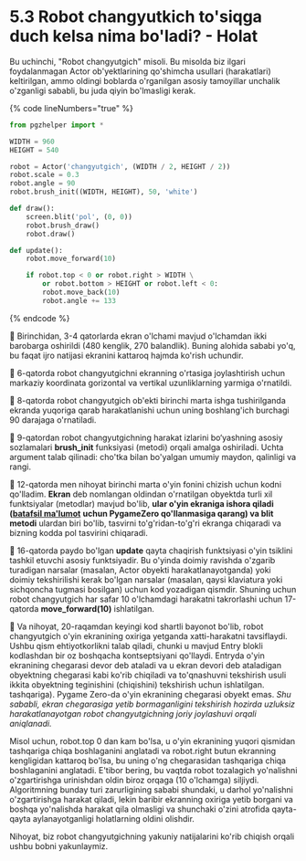 # 5.3 Robot changyutkich to'siqga duch kelsa nima bo'ladi? - Holat

Bu uchinchi, "Robot changyutgich" misoli. Bu misolda biz ilgari foydalanmagan Actor ob'yektlarining qo'shimcha usullari (harakatlari) keltirilgan, ammo oldingi boblarda o'rganilgan asosiy tamoyillar unchalik o'zganligi sababli, bu juda qiyin bo'lmasligi kerak.

{% code lineNumbers="true" %}
```python
from pgzhelper import *

WIDTH = 960
HEIGHT = 540

robot = Actor('changyutgich', (WIDTH / 2, HEIGHT / 2))
robot.scale = 0.3
robot.angle = 90
robot.brush_init((WIDTH, HEIGHT), 50, 'white')

def draw():
    screen.blit('pol', (0, 0))
    robot.brush_draw()
    robot.draw()

def update():
    robot.move_forward(10)

    if robot.top < 0 or robot.right > WIDTH \
        or robot.bottom > HEIGHT or robot.left < 0:
        robot.move_back(10)
        robot.angle += 133
```
{% endcode %}

🔢 Birinchidan, 3-4 qatorlarda ekran o'lchami mavjud o'lchamdan ikki barobarga oshirildi (480 kenglik, 270 balandlik). Buning alohida sababi yo'q, bu faqat ijro natijasi ekranini kattaroq hajmda ko'rish uchundir.

🔢 6-qatorda robot changyutgichni ekranning o'rtasiga joylashtirish uchun markaziy koordinata gorizontal va vertikal uzunliklarning yarmiga o'rnatildi.

🔢 8-qatorda robot changyutgich ob'ekti birinchi marta ishga tushirilganda ekranda yuqoriga qarab harakatlanishi uchun uning boshlang'ich burchagi 90 darajaga o'rnatiladi.

🔢 9-qatordan robot changyutgichning harakat izlarini bo‘yashning asosiy sozlamalari **brush\_init** funksiyasi (metodi) orqali amalga oshiriladi. Uchta argument talab qilinadi: cho'tka bilan bo'yalgan umumiy maydon, qalinligi va rangi.

🔢 12-qatorda men nihoyat birinchi marta o'yin fonini chizish uchun kodni qo'lladim. **Ekran** deb nomlangan oldindan o'rnatilgan obyektda turli xil funktsiyalar (metodlar) mavjud bo'lib, **ular o'yin ekraniga ishora qiladi (**[**batafsil ma'lumot**](https://pygame-zero.readthedocs.io/en/stable/builtins.html#screen) **uchun PygameZero qo'llanmasiga qarang) va blit metodi** ulardan biri bo'lib, tasvirni to'g'ridan-to'g'ri ekranga chiqaradi va bizning kodda pol tasvirini chiqaradi.

**🔢** 16-qatorda paydo bo'lgan **update** qayta chaqirish funktsiyasi o'yin tsiklini tashkil etuvchi asosiy funktsiyadir. Bu o'yinda doimiy ravishda o'zgarib turadigan narsalar (masalan, Actor obyekti harakatlanayotganda) yoki doimiy tekshirilishi kerak bo'lgan narsalar (masalan, qaysi klaviatura yoki sichqoncha tugmasi bosilgan) uchun kod yozadigan qismdir. Shuning uchun robot changyutgich har safar 10 o'lchamdagi harakatni takrorlashi uchun 17-qatorda **move\_forward(10)** ishlatilgan.

🔢 Va nihoyat, 20-raqamdan keyingi kod shartli bayonot bo'lib, robot changyutgich o'yin ekranining oxiriga yetganda xatti-harakatni tavsiflaydi. Ushbu qism ehtiyotkorlikni talab qiladi, chunki u mavjud Entry blokli kodlashdan bir oz boshqacha kontseptsiyani qo'llaydi. Entryda o'yin ekranining chegarasi devor deb ataladi va u ekran devori deb ataladigan obyektning chegarasi kabi ko'rib chiqiladi va to'qnashuvni tekshirish usuli ikkita obyektning teginishini (chiqishini) tekshirish uchun ishlatilgan. tashqariga). Pygame Zero-da o'yin ekranining chegarasi obyekt emas. _Shu sababli, ekran chegarasiga yetib bormaganligini tekshirish hozirda uzluksiz harakatlanayotgan robot changyutgichning joriy joylashuvi orqali aniqlanadi._

Misol uchun, robot.top 0 dan kam bo'lsa, u o'yin ekranining yuqori qismidan tashqariga chiqa boshlaganini anglatadi va robot.right butun ekranning kengligidan kattaroq bo'lsa, bu uning o'ng chegarasidan tashqariga chiqa boshlaganini anglatadi. E'tibor bering, bu vaqtda robot tozalagich yo'nalishni o'zgartirishga urinishdan oldin biroz orqaga (10 o'lchamga) siljiydi. Algoritmning bunday turi zarurligining sababi shundaki, u darhol yo'nalishni o'zgartirishga harakat qiladi, lekin baribir ekranning oxiriga yetib borgani va boshqa yo'nalishda harakat qila olmasligi va shunchaki o'zini atrofida qayta-qayta aylanayotganligi holatlarning oldini olishdir.

Nihoyat, biz robot changyutgichning yakuniy natijalarini ko'rib chiqish orqali ushbu bobni yakunlaymiz.

<figure><img src="../.gitbook/assets/Screen Recording 2024-07-17 at 16.59.34 (2).gif" alt=""><figcaption></figcaption></figure>
